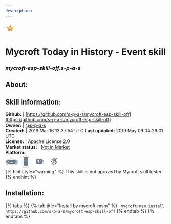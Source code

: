 ```yaml
---    
description:   
---    
```

![](../.gitbook/assets/star.png)  
# Mycroft Today in History - Event skill  
### _mycroft-esp-skill-off.s-p-a-s_  
## About:  


## Skill information:  
**Github:** | [https://github.com/s-p-a-s/mycroft-esp-skill-off](https://github.com/s-p-a-s/mycroft-esp-skill-off)  
**Owner:** | [@s-p-a-s](https://github.com/s-p-a-s)  
**Created:** | 2019 Mar 16 13:37:54 UTC  **Last updated:** 2019 May 09 04:26:01 UTC  
**License:** | Apache License 2.0  
**Market status:** | [Not in Market](https://market.mycroft.ai/skill/)  
**Platform:**  
 ![](../.gitbook/assets/mark-1-icon.png)  ![](../.gitbook/assets/mark-2-icon.png)  ![](../.gitbook/assets/picroft-icon.png)  ![](../.gitbook/assets/kde.png)   
{% hint style="warning" %}
This skill is not aproved by Mycroft skill tester.
{% endhint %}
    
## Installation:  
{% tabs %}
{% tab title="Install by mycroft-msm" %}
``` mycroft-msm install https://github.com/s-p-a-s/mycroft-esp-skill-off```
{% endtab %}
  {% endtabs %}
  
